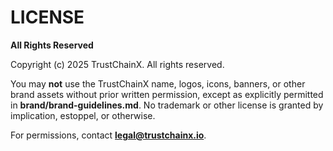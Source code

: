 # LICENSE

**All Rights Reserved**

Copyright (c) 2025 TrustChainX. All rights reserved.

You may **not** use the TrustChainX name, logos, icons, banners, or other brand assets without prior written permission, except as explicitly permitted in **brand/brand-guidelines.md**. No trademark or other license is granted by implication, estoppel, or otherwise.

For permissions, contact **legal@trustchainx.io**.
